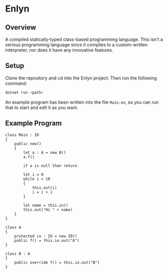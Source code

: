 # Enlyn

## Overview

A compiled statically-typed class-based programming language. This isn't a serious programming language since it compiles to a custom-written interpreter, nor does it have any innovative features.

## Setup

Clone the repository and cd into the Enlyn project. Then run the following command:
```bash
dotnet run <path>
```

An example program has been written into the file `Main.en`, so you can run that to start and edit it as you want.

## Example Program

```
class Main : IO
{
    public new()
    {
        let a : A = new B()
        a.f()

        if a is null then return

        let i = 0
        while i < 10
        {
            this.out(i)
            i = i + 1
        }

        let name = this.in()
        this.out("Hi " + name)
    }
}

class A
{
    protected io : IO = new IO()
    public f() = this.io.out("A")
}

class B : A
{
    public override f() = this.io.out("B")
}
```
